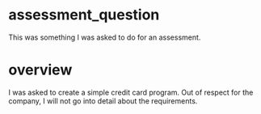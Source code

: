 # assessment_question
This was something I was asked to do for an assessment.

# overview
I was asked to create a simple credit card program. Out of respect for the company, I will not go into detail about the requirements.
